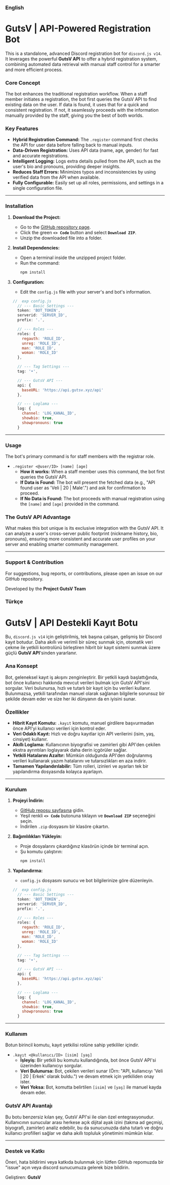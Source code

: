 ### **English**

# GutsV | API-Powered Registration Bot

This is a standalone, advanced Discord registration bot for `discord.js v14`. It leverages the powerful **GutsV API** to offer a hybrid registration system, combining automated data retrieval with manual staff control for a smarter and more efficient process.

### Core Concept

The bot enhances the traditional registration workflow. When a staff member initiates a registration, the bot first queries the GutsV API to find existing data on the user. If data is found, it uses that for a quick and consistent registration. If not, it seamlessly proceeds with the information manually provided by the staff, giving you the best of both worlds.

### Key Features

  * **Hybrid Registration Command:** The `.register` command first checks the API for user data before falling back to manual inputs.
  * **Data-Driven Registration:** Uses API data (name, age, gender) for fast and accurate registrations.
  * **Intelligent Logging:** Logs extra details pulled from the API, such as the user's bio and pronouns, providing deeper insights.
  * **Reduces Staff Errors:** Minimizes typos and inconsistencies by using verified data from the API when available.
  * **Fully Configurable:** Easily set up all roles, permissions, and settings in a single configuration file.

-----

### Installation

1.  **Download the Project:**

      * Go to the [GitHub repository page](https://www.google.com/search?q=https://github.com/GutsV-Team/GutsV-Register-Bot).
      * Click the green **`<> Code`** button and select **`Download ZIP`**.
      * Unzip the downloaded file into a folder.

2.  **Install Dependencies:**

      * Open a terminal inside the unzipped project folder.
      * Run the command:
        ```sh
        npm install
        ```

3.  **Configuration:**

      * Edit the `config.js` file with your server's and bot's information.

    <!-- end list -->

    ```javascript
    //  exp config.js
      // --- Basic Settings ---
      token: 'BOT_TOKEN',
      serverid: 'SERVER_ID',
      prefix: '.',

      // --- Roles ---
      roles: {
        regauth: 'ROLE_ID',
        unreg: 'ROLE_ID',
        man: 'ROLE_ID',
        woman: 'ROLE_ID'
      },

      // --- Tag Settings ---
      tag: '•',

      // --- GutsV API ---
      api: {
        baseURL: 'https://api.gutsv.xyz/api'
      },

      // --- Loglama ---
      log: {
        channel: 'LOG_KANAL_ID',
        showbio: true,
        showpronouns: true
      }
    ```

-----

### Usage

The bot's primary command is for staff members with the registrar role.

  * `.register <@user/ID> [name] [age]`
      * **How it works:** When a staff member uses this command, the bot first queries the GutsV API.
      * **If Data is Found:** The bot will present the fetched data (e.g., "API found user as 'Veli | 20 | Male'.") and ask for confirmation to proceed.
      * **If No Data is Found:** The bot proceeds with manual registration using the `[name]` and `[age]` provided in the command.

### The GutsV API Advantage

What makes this bot unique is its exclusive integration with the GutsV API. It can analyze a user's cross-server public footprint (nickname history, bio, pronouns), ensuring more consistent and accurate user profiles on your server and enabling smarter community management.

-----

### Support & Contribution

For suggestions, bug reports, or contributions, please open an issue on our GitHub repository.

Developed by the **Project GutsV Team**


### **Türkçe**

# GutsV | API Destekli Kayıt Botu

Bu, `discord.js v14` için geliştirilmiş, tek başına çalışan, gelişmiş bir Discord kayıt botudur. Daha akıllı ve verimli bir süreç sunmak için, otomatik veri çekme ile yetkili kontrolünü birleştiren hibrit bir kayıt sistemi sunmak üzere güçlü **GutsV API**'sinden yararlanır.

### Ana Konsept

Bot, geleneksel kayıt iş akışını zenginleştirir. Bir yetkili kaydı başlattığında, bot önce kullanıcı hakkında mevcut verileri bulmak için GutsV API'sini sorgular. Veri bulunursa, hızlı ve tutarlı bir kayıt için bu verileri kullanır. Bulunmazsa, yetkili tarafından manuel olarak sağlanan bilgilerle sorunsuz bir şekilde devam eder ve size her iki dünyanın da en iyisini sunar.

### Özellikler

  * **Hibrit Kayıt Komutu:** `.kayıt` komutu, manuel girdilere başvurmadan önce API'yi kullanıcı verileri için kontrol eder.
  * **Veri Odaklı Kayıt:** Hızlı ve doğru kayıtlar için API verilerini (isim, yaş, cinsiyet) kullanır.
  * **Akıllı Loglama:** Kullanıcının biyografisi ve zamirleri gibi API'den çekilen ekstra ayrıntıları loglayarak daha derin içgörüler sağlar.
  * **Yetkili Hatalarını Azaltır:** Mümkün olduğunda API'den doğrulanmış verileri kullanarak yazım hatalarını ve tutarsızlıkları en aza indirir.
  * **Tamamen Yapılandırılabilir:** Tüm rolleri, izinleri ve ayarları tek bir yapılandırma dosyasında kolayca ayarlayın.

-----

### Kurulum

1.  **Projeyi İndirin:**

      * [GitHub reposu sayfasına](https://www.google.com/search?q=https://github.com/GutsV-Team/GutsV-Register-Bot) gidin.
      * Yeşil renkli **`<> Code`** butonuna tıklayın ve **`Download ZIP`** seçeneğini seçin.
      * İndirilen `.zip` dosyasını bir klasöre çıkartın.

2.  **Bağımlılıkları Yükleyin:**

      * Proje dosyalarını çıkardığınız klasörün içinde bir terminal açın.
      * Şu komutu çalıştırın:
        ```sh
        npm install
        ```

3.  **Yapılandırma:**

      * `config.js` dosyasını sunucu ve bot bilgilerinize göre düzenleyin.

    <!-- end list -->

    ```javascript
    //  exp config.js
      // --- Basic Settings ---
      token: 'BOT_TOKEN',
      serverid: 'SERVER_ID',
      prefix: '.',

      // --- Roles ---
      roles: {
        regauth: 'ROLE_ID',
        unreg: 'ROLE_ID',
        man: 'ROLE_ID',
        woman: 'ROLE_ID'
      },

      // --- Tag Settings ---
      tag: '•',

      // --- GutsV API ---
      api: {
        baseURL: 'https://api.gutsv.xyz/api'
      },

      // --- Loglama ---
      log: {
        channel: 'LOG_KANAL_ID',
        showbio: true,
        showpronouns: true
      }
    ```

-----

### Kullanım

Botun birincil komutu, kayıt yetkilisi rolüne sahip yetkililer içindir.

  * `.kayıt <@kullanıcı/ID> [isim] [yaş]`
      * **İşleyiş:** Bir yetkili bu komutu kullandığında, bot önce GutsV API'si üzerinden kullanıcıyı sorgular.
      * **Veri Bulunursa:** Bot, çekilen verileri sunar (Örn: "API, kullanıcıyı 'Veli | 20 | Erkek' olarak buldu.") ve devam etmek için yetkiliden onay ister.
      * **Veri Yoksa:** Bot, komutta belirtilen `[isim]` ve `[yaş]` ile manuel kayda devam eder.

### GutsV API Avantajı

Bu botu benzersiz kılan şey, GutsV API'si ile olan özel entegrasyonudur. Kullanıcının sunucular arası herkese açık dijital ayak izini (takma ad geçmişi, biyografi, zamirler) analiz edebilir, bu da sunucunuzda daha tutarlı ve doğru kullanıcı profilleri sağlar ve daha akıllı topluluk yönetimini mümkün kılar.

-----

### Destek ve Katkı

Öneri, hata bildirimi veya katkıda bulunmak için lütfen GitHub repomuzda bir "issue" açın veya discord sunucumuza gelerek bize bildirin.

Geliştiren: **GutsV**
